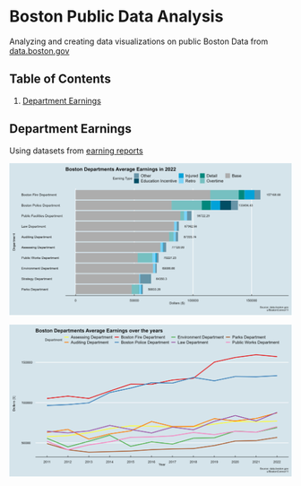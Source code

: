 # Boston Public Data Analysis
Analyzing and creating data visualizations on public Boston Data from [data.boston.gov](data.boston.gov)

## Table of Contents

1. [Department Earnings](#department-earnings)

## Department Earnings

Using datasets from [earning reports](https://data.boston.gov/dataset/employee-earnings-report)
 
![](./plots/stacked_2022_earnings.png)<!-- -->

![](./plots/line_plot.png)<!-- -->
